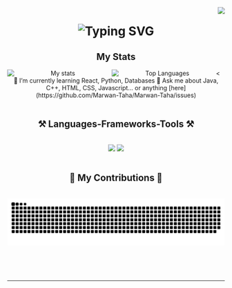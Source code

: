 <img align="right" src="https://visitor-badge.laobi.icu/badge?page_id=Marwan-Taha.Marwan-Taha"/>

<h1 align="center">
    <img src="https://readme-typing-svg.herokuapp.com?font=&weight=900&size=35&pause=800&color=0B17C6C1&center=true&vCenter=true&random=false&width=435&lines=It's+Marwan;Software+Engineer" alt="Typing SVG" />
</h1>

<h2 align="center">My Stats</h2>
<div align="center">
    <img src="https://github-readme-stats.vercel.app/api?username=Marwan-Taha&show_icons=true&theme=radical" alt="My stats" align="left" width="48%"/>
</div>
<div align="center">
    <img src="https://github-readme-stats.vercel.app/api/top-langs/?username=Marwan-Taha&layout=compact&theme=radical" alt="Top Languages" align="left" width="48%"/>
</div><

<div align="center">
     🌱 I’m currently learning React, Python, Databases
     💬 Ask me about Java, C++, HTML, CSS, Javascript... or anything [here](https://github.com/Marwan-Taha/Marwan-Taha/issues)
 </div>



<br>

<h2 align="center">⚒️ Languages-Frameworks-Tools ⚒️</h2>
<br/>
<div align="center">
    <img src="https://skillicons.dev/icons?i=react,bootstrap,mui,html,css,vscode,github,figma,tailwind,git,r" />
    <img src="https://skillicons.dev/icons?i=nodejs,python,javascript,typescript,express,firebase,mongodb,c,java,nextjs,mysql,flask" /><br>
</div>

<br>


<div align="center">
  <h2>🐍 My Contributions 🐍</h2>
  <br>
  <img alt="snake eating my contributions" src="https://raw.githubusercontent.com/salesp07/salesp07/output/github-contribution-grid-snake.svg" />
  
  <br/><br/><br/>
</div>

<hr/>

    

    
     





<!--
**Marwan-Taha/Marwan-Taha** is a ✨ _special_ ✨ repository because its `README.md` (this file) appears on your GitHub profile.

Here are some ideas to get you started:

- 🔭 I’m currently working on ...
- 🌱 I’m currently learning ...
- 👯 I’m looking to collaborate on ...
- 🤔 I’m looking for help with ...
- 💬 Ask me about ...
- 📫 How to reach me: ...
- 😄 Pronouns: ...
- ⚡ Fun fact: ...
-->
